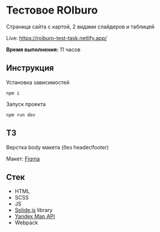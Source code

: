 # Тестовое ROIburo
Страница сайта с картой, 2 видами слайдеров и таблицей 

Live: https://roiburo-test-task.netlify.app/

**Время выполнения:** 11 часов

## Инструкция

Установка зависимостей

```shell
npm i
```

Запуск проекта

```shell
npm run dev
```

## ТЗ
Верстка body макета (без header/footer) 

Макет: 
[Figma](https://www.figma.com/file/5Nn3CsoRbFX5wpo8Srvb9U/Untitled?type=design&node-id=0%3A962&mode=design&t=x3YxNMdKQAlJ6nD7-1)

## Стек
- HTML
- SCSS
- JS
- [Splide.js](https://splidejs.com/) library
- [Yandex Map API](https://yandex.ru/maps-api/products/js-api)
- Webpack
